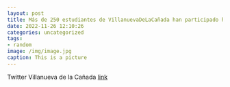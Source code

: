 ```yaml
---
layout: post
title: Más de 250 estudiantes de VillanuevaDeLaCañada han participado hoy en el acto organizado por el DíaEliminaciónViolenciaContraL...
date: 2022-11-26 12:10:26
categories: uncategorized
tags:
- random
image: /img/image.jpg
caption: This is a picture
---
```

Twitter Villanueva de la Cañada [link](https://twitter.com/AytoVDLCanada/status/1596120109327986688)
